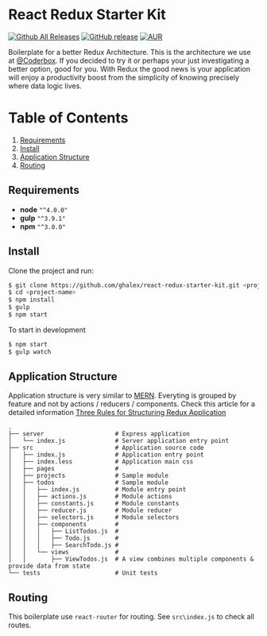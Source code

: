 # React Redux Starter Kit
[![Github All Releases](https://img.shields.io/github/downloads/ghalex/react-redux-starter-kit/total.svg)](https://github.com/ghalex/react-redux-starter-kit/releases/tag/v0.10.0)
[![GitHub release](https://img.shields.io/github/release/ghalex/react-redux-starter-kit.svg)]()
[![AUR](https://img.shields.io/aur/license/yaourt.svg)](https://github.com/ghalex/react-redux-starter-kit/blob/master/LICENSE)

Boilerplate for a better Redux Architecture. This is the architecture we use at [@Coderbox](https://www.coderbox.me). If you decided to try it or perhaps your just investigating a better option, good for you. With Redux the good news is your application will enjoy a productivity boost from the simplicity of knowing precisely where data logic lives.

# Table of Contents
1. [Requirements](#requirements)
2. [Install](#install)
3. [Application Structure](#structure)
4. [Routing](#routing)

## Requirements
* **node**  `"^4.0.0"`
* **gulp** `"^3.9.1"`
* **npm** `"^3.0.0"`

## Install

Clone the project and run:

```bash
$ git clone https://github.com/ghalex/react-redux-starter-kit.git <project-name>
$ cd <project-name>
$ npm install
$ gulp
$ npm start
```

To start in development
```bash
$ npm start
$ gulp watch
```

## Application Structure

Application structure is very similar to [MERN](http://mern.io/). Everyting is grouped by feature and not by actions / reducers / components.
Check this article for a detailed information [Three Rules for Structuring Redux Application](https://jaysoo.ca/2016/02/28/organizing-redux-application/)

```
.
├── server                    # Express application
│   └── index.js              # Server application entry point
├── src                       # Application source code
│   ├── index.js              # Application entry point
│   ├── index.less            # Application main css
│   ├── pages                 # 
│   ├── projects              # Sample module
│   ├── todos                 # Sample module
│   │   ├── index.js          # Module entry point
│   │   ├── actions.js        # Module actions
│   │   ├── constants.js      # Module constants
│   │   ├── reducer.js        # Module reducer
│   │   ├── selectors.js      # Module selectors
│   │   ├── components        # 
│   │   │   ├── ListTodos.js  # 
│   │   │   ├── Todo.js       # 
│   │   │   ├── SearchTodo.js # 
│   │   └── views             # 
│   │       ├── ViewTodos.js  # A view combines multiple components & provide data from state
└── tests                     # Unit tests
```

## Routing

This boilerplate use `react-router` for routing. See `src\index.js` to check all routes.
